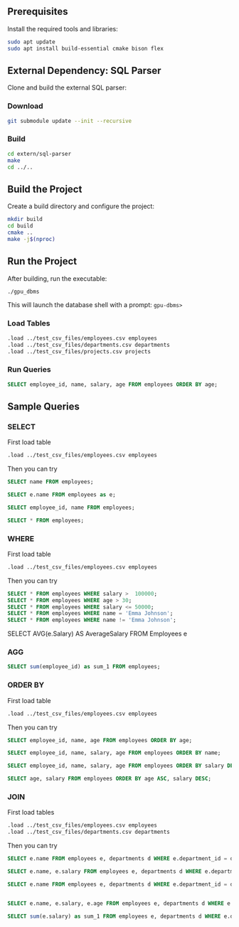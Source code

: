 ## Prerequisites

Install the required tools and libraries:

```bash
sudo apt update
sudo apt install build-essential cmake bison flex
```

## External Dependency: SQL Parser

Clone and build the external SQL parser:

### Download

```bash
git submodule update --init --recursive
```

### Build

```bash
cd extern/sql-parser
make
cd ../..
```

## Build the Project

Create a build directory and configure the project:

```bash
mkdir build
cd build
cmake ..
make -j$(nproc)
```

## Run the Project

After building, run the executable:

```bash
./gpu_dbms
```

This will launch the database shell with a prompt: `gpu-dbms> `

### Load Tables

```bash
.load ../test_csv_files/employees.csv employees
.load ../test_csv_files/departments.csv departments
.load ../test_csv_files/projects.csv projects
```

### Run Queries

```sql
SELECT employee_id, name, salary, age FROM employees ORDER BY age;
```

## Sample Queries
### SELECT

First load table

```bash
.load ../test_csv_files/employees.csv employees
```

Then you can try

```sql
SELECT name FROM employees;

SELECT e.name FROM employees as e;

SELECT employee_id, name FROM employees;

SELECT * FROM employees;
```

### WHERE

First load table

```bash
.load ../test_csv_files/employees.csv employees
```

Then you can try

```sql
SELECT * FROM employees WHERE salary >  100000;
SELECT * FROM employees WHERE age > 30;
SELECT * FROM employees WHERE salary <= 50000;
SELECT * FROM employees WHERE name = 'Emma Johnson';
SELECT * FROM employees WHERE name != 'Emma Johnson';
```

SELECT AVG(e.Salary) AS AverageSalary FROM Employees e


### AGG

```sql
SELECT sum(employee_id) as sum_1 FROM employees;
```

### ORDER BY

First load table

```bash
.load ../test_csv_files/employees.csv employees
```

Then you can try

```sql
SELECT employee_id, name, age FROM employees ORDER BY age;

SELECT employee_id, name, salary, age FROM employees ORDER BY name;

SELECT employee_id, name, salary, age FROM employees ORDER BY salary DESC;

SELECT age, salary FROM employees ORDER BY age ASC, salary DESC;
```

### JOIN

First load tables

```bash
.load ../test_csv_files/employees.csv employees
.load ../test_csv_files/departments.csv departments
```

Then you can try

```sql
SELECT e.name FROM employees e, departments d WHERE e.department_id = d.department_id;

SELECT e.name, e.salary FROM employees e, departments d WHERE e.department_id = d.department_id AND e.salary > 140000;

SELECT e.name FROM employees e, departments d WHERE e.department_id = d.department_id AND e.salary > 100000;


SELECT e.name, e.salary, e.age FROM employees e, departments d WHERE e.department_id = d.department_id AND e.salary > 100000 AND e.age < 30;

SELECT sum(e.salary) as sum_1 FROM employees e, departments d WHERE e.department_id = d.department_id;
```